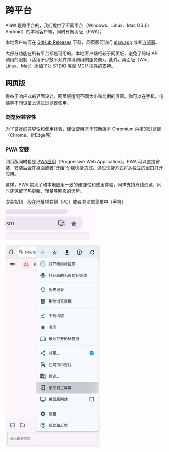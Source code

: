 # 跨平台

AIaW 是跨平台的，我们提供了不同平台（Windows、Linux、Mac OS 和 Android）的本地客户端，同时有网页版（PWA）。

本地客户端可在 [GitHub Releases](https://github.com/NitroRCr/AIaW/releases/latest) 下载，网页版可访问 [aiaw.app](https://aiaw.app) 或者[自部署](/self-host/)。

大部分功能在所有平台都是可用的。本地客户端相较于网页版，避免了跨域 API 调用的限制（适用于少数不允许跨域调用的服务商）。此外，桌面版（Win、Linux、Mac）添加了对 STDIO 类型 [MCP 插件](mcp)的支持。

## 网页版

得益于响应式的界面设计，网页版适配不同大小和比例的屏幕。你可以在手机、电脑等不同设备上通过浏览器使用。

### 浏览器兼容性

为了良好的兼容性和使用体验，建议使用基于较新版本 Chromium 内核的浏览器（Chrome、新Edge等）

### PWA 安装

网页版同时也是 [PWA应用](https://developer.mozilla.org/zh-CN/docs/Web/Progressive_web_apps)（Progressive Web Application）。PWA 可以直接安装，安装后会在桌面或者“开始”创建快捷方式。通过快捷方式将从独立的窗口打开应用。

这样，PWA 实现了和本地应用一致的便捷性和使用体验，同样支持离线浏览，同时还保留了热更新、轻量等网页的优势。

安装按钮一般在地址栏右侧（PC）或者浏览器菜单中（手机）

![](res/pc-install-btn.png "Chrome 桌面端")

<img src="./res/mobile-install-btn.webp" width="300px" title="Chrome 移动端">

